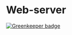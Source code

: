 # Web-server

[![Greenkeeper badge](https://badges.greenkeeper.io/jetaimefrc/Web-server.svg)](https://greenkeeper.io/)
